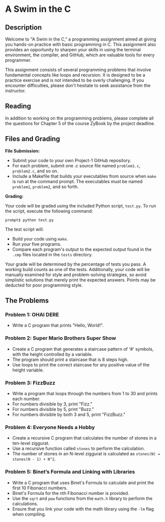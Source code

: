 # A Swim in the C 

## Description

Welcome to "A Swim in the C," a programming assignment aimed at giving you hands-on practice with basic programming in C. This assignment also provides an opportunity to sharpen your skills in using the terminal environment, the compiler, and GitHub, which are valuable tools for every programmer.

This assignment consists of several programming problems that involve fundamental concepts like loops and recursion. It is designed to be a practice exercise and is not intended to be overly challenging. If you encounter difficulties, please don't hesitate to seek assistance from the instructor.

## Reading

In addition to working on the programming problems, please complete all the questions for Chapter 5 of the course ZyBook by the project deadline.

## Files and Grading

**File Submission:**

- Submit your code to your own Project-1 GitHub repository.
- For each problem, submit one .c source file named `problem1.c`, `problem2.c`, and so on.
- Include a Makefile that builds your executables from source when `make` is run at the command prompt. The executables must be named `problem1`, `problem2`, and so forth.

**Grading:**

Your code will be graded using the included Python script, `test.py`. To run the script, execute the following command:

```
prompt$ python test.py
```

The test script will:

- Build your code using `make`.
- Run your five programs.
- Compare each program's output to the expected output found in the `.cmp` files located in the `tests` directory.

Your grade will be determined by the percentage of tests you pass. A working build counts as one of the tests. Additionally, your code will be manually examined for style and problem-solving strategies, so avoid simplistic solutions that merely print the expected answers. Points may be deducted for poor programming style.

## The Problems

### Problem 1: OHAI DERE

- Write a C program that prints "Hello, World!".

### Problem 2: Super Mario Brothers Super Show

- Create a C program that generates a staircase pattern of '#' symbols, with the height controlled by a variable.
- The program should print a staircase that is 8 steps high.
- Use loops to print the correct staircase for any positive value of the height variable.

### Problem 3: FizzBuzz

- Write a program that loops through the numbers from 1 to 30 and prints each number.
- For numbers divisible by 3, print "Fizz."
- For numbers divisible by 5, print "Buzz."
- For numbers divisible by both 3 and 5, print "FizzBuzz."

### Problem 4: Everyone Needs a Hobby

- Create a recursive C program that calculates the number of stones in a ten-level ziggurat.
- Use a recursive function called `stones` to perform the calculation.
- The number of stones in an N-level ziggurat is calculated as `stones(N) = stones(N - 1) + N^2`.

### Problem 5: Binet’s Formula and Linking with Libraries

- Write a C program that uses Binet's Formula to calculate and print the first 10 Fibonacci numbers.
- Binet's Formula for the nth Fibonacci number is provided.
- Use the `sqrt` and `pow` functions from the `math.h` library to perform the calculations.
- Ensure that you link your code with the math library using the `-lm` flag when compiling.

